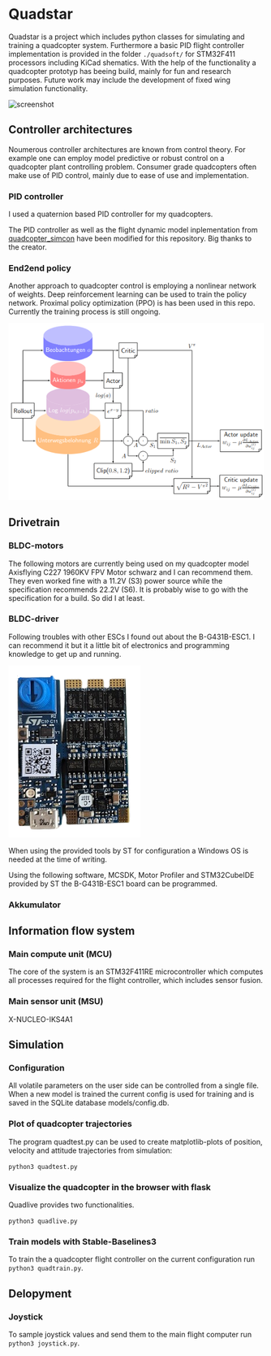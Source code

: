 # Quadstar

Quadstar is a project which includes python classes for simulating and training a quadcopter system. Furthermore a basic PID flight controller implementation is provided in the folder ```./quadsoft/``` for STM32F411 processors including KiCad shematics. 
With the help of the functionality a quadcopter prototyp has beeing build, mainly for fun and research purposes. Future work may include the development of fixed wing simulation functionality.

![screenshot](doc/images/prototyp.png)

## Controller architectures

Noumerous controller architectures are known from control theory. For example one can employ model predictive or robust control on a quadcopter plant controlling problem. Consumer grade quadcopters often make use of PID control, mainly due to ease of use and implementation.

### PID controller

I used a quaternion based PID controller for my quadcopters.

The PID controller as well as the flight dynamic model inplementation from [quadcopter_simcon](https://github.com/bobzwik/Quadcopter_SimCon) have been modified for this repository. Big thanks to the creator.  

### End2end policy

Another approach to quadcopter control is employing a nonlinear network of weights. Deep reinforcement learning can be used to train the policy network. Proximal policy optimization (PPO) is has been used in this repo. Currently the training process is still ongoing. 

![screenshot](doc/images/PPO.png)

## Drivetrain

### BLDC-motors

The following motors are currently being used on my quadcopter model Axisflying C227 1960KV FPV Motor schwarz and I can recommend them. They even worked fine with a 11.2V (S3) power source while the specification recommends 22.2V (S6). It is probably wise to go with the specification for a build. So did I at least. 

### BLDC-driver

Following troubles with other ESCs I found out about the B-G431B-ESC1. I can recommend it but it a little bit of electronics and programming knowledge to get up and running.

![screenshot](doc/images/B-G431B-ESC1.png)

When using the provided tools by ST for configuration a Windows OS is needed at the time of writing. 

Using the following software, MCSDK, Motor Profiler and STM32CubeIDE provided by ST the B-G431B-ESC1 board can be programmed.
 
### Akkumulator

## Information flow system

### Main compute unit (MCU)

The core of the system is an STM32F411RE microcontroller which computes all processes required for the flight controller, which includes sensor fusion.

### Main sensor unit (MSU)

X-NUCLEO-IKS4A1

## Simulation

### Configuration

All volatile parameters on the user side can be controlled from a single file.
When a new model is trained the current config is used for training and is saved in the SQLite database models/config.db.

### Plot of quadcopter trajectories

The program quadtest.py can be used to create matplotlib-plots of position, velocity and attitude trajectories from simulation:

```python3 quadtest.py```

### Visualize the quadcopter in the browser with flask

Quadlive provides two functionalities.

```python3 quadlive.py```

### Train models with Stable-Baselines3

To train the a quadcopter flight controller on the current configuration run ```python3 quadtrain.py```.

## Delopyment

### Joystick

To sample joystick values and send them to the main flight computer run ```python3 joystick.py```.


